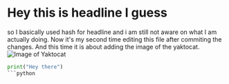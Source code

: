 # Hey this is headline I guess
so I basically used hash for headline and i am still not aware on what I am actually doing.
Now it's my second time editing this file after commiting the changes. And this time it is about adding the image of the yaktocat.
![Image of Yaktocat](https://octodex.github.com/images/yaktocat.png)
``` python
print("Hey there")
```python
